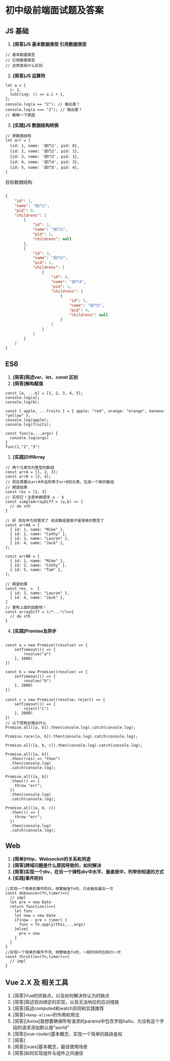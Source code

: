 # 初中级前端面试题及答案

## JS 基础

1. **[简答]JS 基本数据类型 引用数据类型**

  ```JS
  // 基本数据类型
  // 引用数据类型
  // 这两类有什么区别
  ```

2. **[简答]JS 运算符**

```JS
let a = {
  i: 1,
  toString: () => a.i + 1,
};
console.log(a == "2"); // 输出是？
console.log(a === "2"); // 输出是？
// 解释一下原因
```

3. **[实践]JS 数据结构转换**

``` JS
// 原数据结构
let arr = [
  {id: 1, name: '部门1', pid: 0},
  {id: 2, name: '部门2', pid: 1},
  {id: 3, name: '部门3', pid: 1},
  {id: 4, name: '部门4', pid: 3},
  {id: 5, name: '部门5', pid: 4},
]
```
目标数据结构
```JSON

{
    "id": 1,
    "name": "部门1",
    "pid": 0,
    "childrens": [
        {
            "id": 2,
            "name": "部门2",
            "pid": 1,
            "childrens": null
        },
        {
            "id": 3,
            "name": "部门3",
            "pid": 1,
            "childrens": [
                {
                    "id": 4,
                    "name": "部门4",
                    "pid": 3,
                    "childrens": [
                        {
                            "id": 5,
                            "name": "部门5",
                            "pid": 4,
                            "childrens": null
                        }
                    ]
                }
            ]
        }
    ]
}
```

## ES6

1. **[简答]简述var、let、const 区别**
2. **[简答]解构赋值**
   
```JS
const [a, ...b] = [1, 2, 3, 4, 5];
console.log(a);
console.log(b);

const { apple, ...fruits } = { apple: "red", orange: "orange", banana: "yellow" };
console.log(apple);
console.log(fruits);

const func(a,...args) {
  console.log(args)
}
func(1,"2","3")
```

1. **[实践]DiffArray**
   
```JS
// 两个元素均为整型的数组
const arrA = [1, 2, 3];
const arrB = [2, 4];
// 现在需要从arrA中去除等于arrB的元素，生成一个新的数组
// 期望结果 
const res = [1, 3]
// 实现它！注意参数顺序 a - b
const simpleArrayDiff = (a,b) => {
  // do sth
}

// 好 现在甲方改需求了 他说数组里面不是简单的整型了
const arrAA = [
  { id: 1, name: "Mike" },
  { id: 2, name: "Cathy" },
  { id: 3, name: "Lauran" },
  { id: 4, name: "Jack" },
];

const arrBB = [
  { id: 1, name: "Mike" },
  { id: 2, name: "Cathy" },
  { id: 5, name: "Tom" },
];

// 期望结果
const res_ =  [
  { id: 3, name: "Lauran" },
  { id: 4, name: "Jack" },
]
// 重构上面的函数吧！
const arrayDiff = (/*...*/)=>{
  // do sth
}

```

4. **[实践]Promise及异步**

```JS

const a = new Promise((resolve) => {
    setTimeout(() => {
        resolve("a")
    }, 1000)
})

const b = new Promise((resolve) => {
    setTimeout(() => {
        resolve("b")
    }, 2000)
})

const c = new Promise((resolve，reject) => {
    setTimeout(() => {
        reject("c")
    }, 3000)
})
// 以下控制台输出什么
Promise.all([a, b]).then(console.log).catch(console.log);

Promise.race([a, b]).then(console.log).catch(console.log);

Promise.all([a, b, c]).then(console.log).catch(console.log);

Promise.all([a, b])
  .then((res) => "then")
  .then(console.log)
  .catch(console.log);

Promise.all([a, b])
  .then(() => {
    throw "err";
  })
  .then(console.log)
  .catch(console.log);

Promise.all([a, b, c])
  .then(() => {
    throw "err";
  })
  .then(console.log)
  .catch(console.log);
```

## Web

1. **[简单]Http、Websocket的关系和用途**
2. **[简答]跨域问题是什么原因导致的，如何解决**
3. **[简答]实现一个div，在另一个弹性div中水平、垂直居中，列举你知道的方式**
4. **[实践]事件防抖**

```JS
//实现一个简单的事件防抖，频繁触发fn时，只会触发最后一次
const debounce=(fn,timer)=>{
  // impl
  let pre = new Date
  return function()=>{
    let func 
    let now = new Date
    if(now - pre > timer) {
      func = fn.apply(this,...args)
    }else{
      pre = now
    }
  }
}
//实现一个简单的事件节流，频繁触发fn时，一段时间内仅执行一次
const throttle=(fn,timer)=>{
  // impl
}
```

## Vue 2.X 及 相关工具

1. [简答]Vue的优缺点，以及如何解决你认为的缺点
2. [简答]简述双向绑定的实现，以及无法响应的应对措施
3. [简答]简述computed和watch异同和实践推荐
4. [简答]`<keep-alive>`的作用和用法
5. [简答][Axios]我想要确保所有请求的params中包含字段hallo，为没有这个字段的请求添加默认值"world"
6. [简答][vue-router]基本概念，实现一个简单的路由鉴权
7. [简答]
8. [简答][vuex]基本概念，最佳使用场景
9. [简答]如何实现组件与组件之间通信

